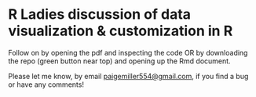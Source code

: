 # R Ladies discussion of data visualization & customization in R

Follow on by opening the pdf and inspecting the code OR by downloading the repo (green button near top) and opening up the Rmd document. 

Please let me know, by email paigemiller554@gmail.com, if you find a bug or have any comments!
